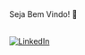 ## <p align="center">
Seja Bem Vindo! 👋
 </p>

<p align="left">
  <br>
    <a href="https://www.linkedin.com.br/felipecoronetti">
        <img src="https://img.shields.io/badge/LinkedIn-blue?style=flat-square&logo=linkedin" alt="LinkedIn">
    </a>
</p>

